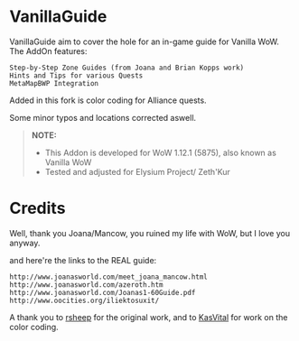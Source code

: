 VanillaGuide
============
VanillaGuide aim to cover the hole for an in-game guide for Vanilla WoW. The AddOn features:

    Step-by-Step Zone Guides (from Joana and Brian Kopps work)
    Hints and Tips for various Quests
    MetaMapBWP Integration
Added in this fork is color coding for Alliance quests.

Some minor typos and locations corrected aswell.

> **NOTE:**
>
> - This Addon is developed for WoW 1.12.1 (5875), also known as Vanilla WoW
> - Tested and adjusted for Elysium Project/ Zeth'Kur
>

Credits
=======
Well, thank you Joana/Mancow, you ruined my life with WoW, but I love you anyway.

and here're the links to the REAL guide:

    http://www.joanasworld.com/meet_joana_mancow.html
    http://www.joanasworld.com/azeroth.htm
    http://www.joanasworld.com/Joanas1-60Guide.pdf
    http://www.oocities.org/iliektosuxit/

A thank you to [rsheep](https://github.com/rsheep/VanillaGuide) for the original work, and to [KasVital](https://github.com/KasVital/VanillaGuide) for work on the color coding.
